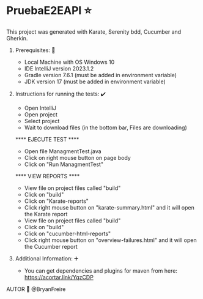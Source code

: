 # PruebaE2EAPI ⭐
This project was generated with Karate, Serenity bdd, Cucumber and Gherkin.

1. Prerequisites: 📃
   -  Local Machine with OS Windows 10
   -  IDE IntelliJ version 2023.1.2
   -  Gradle version 7.6.1 (must be added in environment variable)
   -  JDK version 17 (must be added in environment variable)

3. Instructions for running the tests: ✔️
   - Open IntelliJ
   - Open project
   - Select project
   - Wait to download files (in the bottom bar, Files are downloading)
   
   **** EJECUTE TEST ****

   - Open file ManagmentTest.java
   - Click on right mouse button on page body
   - Click on "Run ManagmentTest"
   
   **** VIEW REPORTS ****
   
   - View file on project files called "build"
   - Click on "build" 
   - Click on "Karate-reports"
   - Click right mouse button on "karate-summary.html" and it will open the Karate report 
   - View file on project files called "build"
   - Click on "build" 
   - Click on "cucumber-html-reports"
   - Click right mouse button on "overview-failures.html" and it will open the Cucumber report 

5. Additional Information: ➕
   - You can get dependencies and plugins for maven from here: https://acortar.link/YqzCDP

AUTOR 📍
@BryanFreire
